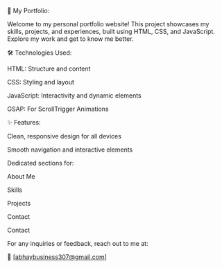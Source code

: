 ﻿🌟 My Portfolio:

 
Welcome to my personal portfolio website! This project showcases my skills, projects, and experiences, built using HTML, CSS, and JavaScript. Explore my work and get to know me better.

🛠️ Technologies Used:


HTML: Structure and content

CSS: Styling and layout

JavaScript: Interactivity and dynamic elements

GSAP: For ScrollTrigger Animations


✨ Features:


Clean, responsive design for all devices

Smooth navigation and interactive elements

Dedicated sections for:

About Me

Skills

Projects

Contact


Contact

For any inquiries or feedback, reach out to me at:

📧 [abhaybusiness307@gmail.com]


